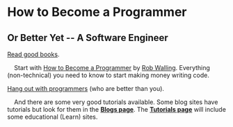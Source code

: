 # How to Become a Programmer
## Or Better Yet -- A Software Engineer

[Read good books](https://dan-carroll.github.io/online-development-books/).

&nbsp;&nbsp;&nbsp;&nbsp;Start with [How to Become a Programmer](https://robwalling.com/assets/Software_by_Rob%20_How_to_Become_a%20_Programmer_1.0.pdf) by [Rob Walling](https://robwalling.com/). Everything (non-technical) you need to know to start making money writing code.

[Hang out with programmers](https://dan-carroll.github.io/how-to-become-a-programmer/programmers-blogs) (who are better than you).

&nbsp;&nbsp;&nbsp;&nbsp;And there are some very good tutorials available. Some blog sites have tutorials but look for them in the **[Blogs page](https://dan-carroll.github.io/how-to-become-a-programmer/programmers-blogs)**. The **[Tutorials page](https://dan-carroll.github.io/how-to-become-a-programmer/programmers-tutorials)** will include some educational (Learn) sites.

